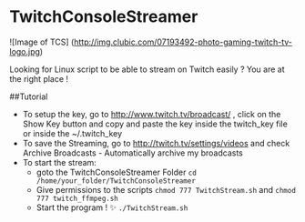 # TwitchConsoleStreamer

![Image of TCS]
(http://img.clubic.com/07193492-photo-gaming-twitch-tv-logo.jpg)

Looking for Linux script to be able to stream on Twitch easily ?
You are at the right place !

##Tutorial
- To setup the key, go to http://www.twitch.tv/broadcast/ , click on the Show Key button and copy and paste the key inside the twitch_key file or inside the ~/.twitch_key
- To save the Streaming, go to http://twitch.tv/settings/videos and check Archive Broadcasts - Automatically archive my broadcasts
- To start the stream:
  - goto the TwitchConsoleStreamer Folder `cd /home/your_folder/TwitchConsoleStreamer`
  - Give permissions to the scripts `chmod 777 TwitchStream.sh` and `chmod 777 twitch_ffmpeg.sh`
  - Start the program ! :sparkles: `./TwitchStream.sh`

